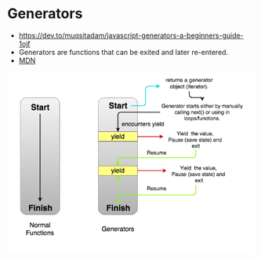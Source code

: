 # Generators

- <https://dev.to/muqsitadam/javascript-generators-a-beginners-guide-1ojf>
- Generators are functions that can be exited and later re-entered.
- [MDN](https://developer.mozilla.org/en-US/docs/Web/JavaScript/Reference/Statements/function*)

<img src="./images/generator_example.png" alt="Generator Example">

```ts

```
